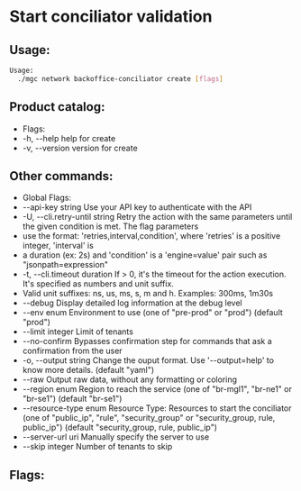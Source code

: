 # Start conciliator validation

## Usage:
```bash
Usage:
  ./mgc network backoffice-conciliator create [flags]
```

## Product catalog:
- Flags:
- -h, --help      help for create
- -v, --version   version for create

## Other commands:
- Global Flags:
- --api-key string           Use your API key to authenticate with the API
- -U, --cli.retry-until string   Retry the action with the same parameters until the given condition is met. The flag parameters
- use the format: 'retries,interval,condition', where 'retries' is a positive integer, 'interval' is
- a duration (ex: 2s) and 'condition' is a 'engine=value' pair such as "jsonpath=expression"
- -t, --cli.timeout duration     If > 0, it's the timeout for the action execution. It's specified as numbers and unit suffix.
- Valid unit suffixes: ns, us, ms, s, m and h. Examples: 300ms, 1m30s
- --debug                    Display detailed log information at the debug level
- --env enum                 Environment to use (one of "pre-prod" or "prod") (default "prod")
- --limit integer            Limit of tenants
- --no-confirm               Bypasses confirmation step for commands that ask a confirmation from the user
- -o, --output string            Change the ouput format. Use '--output=help' to know more details. (default "yaml")
- --raw                      Output raw data, without any formatting or coloring
- --region enum              Region to reach the service (one of "br-mgl1", "br-ne1" or "br-se1") (default "br-se1")
- --resource-type enum       Resource Type: Resources to start the conciliator (one of "public_ip", "rule", "security_group" or "security_group, rule, public_ip") (default "security_group, rule, public_ip")
- --server-url uri           Manually specify the server to use
- --skip integer             Number of tenants to skip

## Flags:
```bash

```

